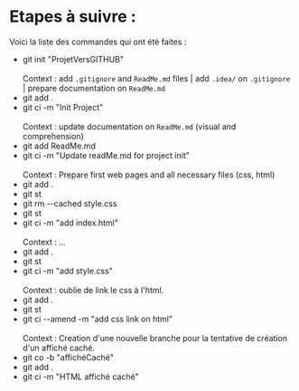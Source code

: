 # Etapes à suivre :
Voici la liste des commandes qui ont été faites :

- git init "ProjetVersGITHUB" \
  &nbsp;\
Context : add `.gitignore` and `ReadMe.md` files | add `.idea/` on `.gitignore` | prepare documentation on `ReadMe.md`
- git add .
- git ci -m "Init Project" \
  &nbsp;\
Context : update documentation on `ReadMe.md` (visual and comprehension)
- git add ReadMe.md
- git ci -m "Update readMe.md for project init"\
  &nbsp;\
Context : Prepare first web pages and all necessary files (css, html)
- git add .
- git st
- git rm --cached style.css
- git st
- git ci -m "add index.html"\
  &nbsp;\
  Context : ...
- git add . 
- git st
- git ci -m "add style.css"\
  &nbsp;\
  Context : oublie de link le css à l'html.
- git add .
- git st
- git ci --amend -m "add css link on html"\
  &nbsp;\
  Context : Creation d'une nouvelle branche pour la tentative de création d'un affiché caché.
- git co -b "affichéCaché"
- git add .
- git ci -m "HTML affiché caché"